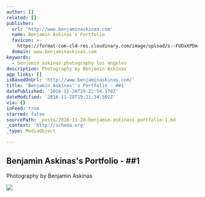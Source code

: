 ```yaml
---
author: []
related: []
publisher:
  url: 'http://www.benjaminaskinas.com'
  name: Benjamin Askinas's Portfolio
  favicon: >-
    https://format-com-cld-res.cloudinary.com/image/upload/s--FUDxKPDm--/c_limit,g_center,h_16,w_16/a_auto,fl_keep_iptc.progressive,q_95/173664-8964839-favicon.ico
  domain: www.benjaminaskinas.com
keywords:
  - benjamin askinas photography los angeles
description: Photography by Benjamin Askinas
app_links: []
isBasedOnUrl: 'http://www.benjaminaskinas.com/'
title: 'Benjamin Askinas''s Portfolio - ##1'
datePublished: '2016-11-28T19:22:54.178Z'
dateModified: '2016-11-28T19:21:34.502Z'
via: {}
inFeed: true
starred: false
sourcePath: _posts/2016-11-28-benjamin-askinass-portfolio-1.md
_context: 'http://schema.org'
_type: MediaObject

---
```

<article style=""><h1>Benjamin Askinas's Portfolio - ##1</h1><p>Photography by Benjamin Askinas</p><img src="https://format-com-cld-res.cloudinary.com/image/private/s--PPjjrj8C--/c_limit,g_center,h_1200,w_65535/a_auto,fl_keep_iptc.progressive,q_95/brasil19_copy_cx8kqz.jpg" /></article>
